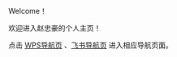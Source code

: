 Welcome！

欢迎进入赵忠豪的个人主页！

点击 [WPS导航页](https://p.kdocs.cn/s/2FQQMBAAZM) 、[飞书导航页](https://zhaozhonghao.feishu.cn/docx/IgTXdKhAlo6VY3xbq88cvMFTntc) 进入相应导航页面。
